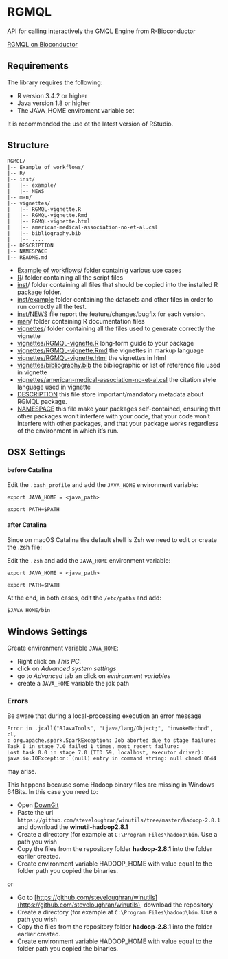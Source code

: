 # RGMQL
API for calling interactively the GMQL Engine from R-Bioconductor

[RGMQL on Bioconductor](https://www.bioconductor.org/packages/release/bioc/html/RGMQL.html)

## Requirements

The library requires the following:
* R version 3.4.2 or higher
* Java version 1.8 or higher
* The JAVA_HOME enviroment variable set

It is recommended the use ot the latest version of RStudio.

## Structure
```
RGMQL/
|-- Example of workflows/
|-- R/
|-- inst/
|   |-- example/
|   |-- NEWS
|-- man/
|-- vignettes/
|   |-- RGMQL-vignette.R
|   |-- RGMQL-vignette.Rmd
|   |-- RGMQL-vignette.html
|   |-- american-medical-association-no-et-al.csl
|   |-- bibliography.bib
|   |-- ....
|-- DESCRIPTION
|-- NAMESPACE
|-- README.md
```

- [Example of workflows](Example%20of%20workflows)/ folder containig various use cases
- [R](R)/ folder containing all the script files
- [inst](inst)/ folder containing all files that should be copied into the installed R package folder.
- [inst/example](inst/example) folder containing the datasets and other files in order to run correctly all the test.
- [inst/NEWS](inst/NEWS) file report the feature/changes/bugfix for each version. 
- [man](man)/ folder containing R documentation files
- [vignettes](vignettes)/ folder containing all the files used to generate correctly the vignette
- [vignettes/RGMQL-vignette.R](vignettes/RGMQL-vignette.R) long-form guide to your package
- [vignettes/RGMQL-vignette.Rmd](vignettes/RGMQL-vignette.Rmd) the vignettes in markup language
- [vignettes/RGMQL-vignette.html](vignettes/RGMQL-vignette.html) the vignettes in html
- [vignettes/bibliography.bib](vignettes/bibliography.bib) the bibliographic or list of reference file used in vignette
- [vignettes/american-medical-association-no-et-al.csl](vignettes/american-medical-association-no-et-al.csl) the citation style language used in vignette
- [DESCRIPTION](DESCRIPTION) this file store important/mandatory metadata about RGMQL package.
- [NAMESPACE](NAMESPACE) this file make your packages self-contained, ensuring that other packages won’t interfere with your code, that your code won’t interfere with other packages, and that your package works regardless of the environment in which it’s run.


## OSX Settings

#### before Catalina

Edit the `.bash_profile` and add the `JAVA_HOME` environment variable:

`export JAVA_HOME = <java_path>`

`export PATH=$PATH`

#### after Catalina

Since on macOS Catalina the default shell is Zsh we need to edit or create the .zsh file:

Edit the `.zsh` and add the `JAVA_HOME` environment variable:

`export JAVA_HOME = <java_path>`

`export PATH=$PATH`

At the end, in both cases, edit the `/etc/paths` and add:

`$JAVA_HOME/bin`


## Windows Settings

Create environment variable `JAVA_HOME`:

* Right click on _This PC_.
* click on _Advanced system settings_
* go to _Advanced_ tab an click on _evnironment variables_
* create a `JAVA_HOME` variable the jdk path

### Errors

Be aware that during a local-processing execution an error message
```{
Error in .jcall("RJavaTools", "Ljava/lang/Object;", "invokeMethod", cl, 
: org.apache.spark.SparkException: Job aborted due to stage failure: 
Task 0 in stage 7.0 failed 1 times, most recent failure: 
Lost task 0.0 in stage 7.0 (TID 59, localhost, executor driver): 
java.io.IOException: (null) entry in command string: null chmod 0644
```
may arise.

This happens because some Hadoop binary files are missing in Windows 64Bits.
In this case you need to:

* Open [DownGit](https://minhaskamal.github.io/DownGit/#/home)
* Paste the url `https://github.com/steveloughran/winutils/tree/master/hadoop-2.8.1` and download the **winutil-hadoop2.8.1**
* Create a directory (for example at ```C:\Program Files\hadoop\bin```. Use a path you wish
* Copy the files from the repository folder **hadoop-2.8.1** into the folder earlier created.
* Create environment variable HADOOP_HOME with value equal to the folder path you copied the binaries.

or

* Go to [https://github.com/steveloughran/winutils](https://github.com/steveloughran/winutils), download the repository
* Create a directory (for example at ```C:\Program Files\hadoop\bin```. Use a path you wish
* Copy the files from the repository folder **hadoop-2.8.1** into the folder earlier created.
* Create environment variable HADOOP_HOME with value equal to the folder path you copied the binaries.

